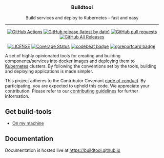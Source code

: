 
<p align="center">
  <h3 align="center">Buildtool</h3>
  <p align="center">Build services and deploy to Kubernetes - fast and easy</p>
</p>

---

<p align="center">
  <a href="https://github.com/buildtool/build-tools/actions"><img alt="GitHub Actions" src="https://github.com/buildtool/build-tools/workflows/Go/badge.svg"></a>
  <a href="https://github.com/buildtool/build-tools/releases"><img alt="GitHub release (latest by date)" src="https://img.shields.io/github/v/release/buildtool/build-tools"></a>
  <a href="pulls"><img alt="GitHub pull requests" src="https://img.shields.io/github/issues-pr/buildtool/build-tools"></a>
  <a href="https://github.com/buildtool/build-tools/releases"><img alt="GitHub All Releases" src="https://img.shields.io/github/downloads/buildtool/build-tools/total"></a>
</p>

<p align="center">
  <a href="https://github.com/buildtool/build-tools/blob/master/LICENSE"><img alt="LICENSE" src="https://img.shields.io/badge/license-MIT-blue.svg?maxAge=43200"></a>
  <a href="https://codecov.io/github/buildtool/build-tools"><img alt="Coverage Status" src="https://codecov.io/gh/buildtool/build-tools/branch/master/graph/badge.svg"></a>
  <a href="https://codebeat.co/projects/github-com-buildtool-build-tools-master"><img alt="codebeat badge" src="https://codebeat.co/badges/60370357-016b-4b76-a62f-4878f6731d8a" /></a>  <a href="https://goreportcard.com/report/github.com/buildtool/build-tools"><img alt="goreportcard badge" src="https://goreportcard.com/badge/github.com/buildtool/build-tools" /></a>
  <a href="https://libraries.io/github/buildtool/build-tools"><img alt="" src="https://img.shields.io/librariesio/github/buildtool/build-tools"></a>
</p>

A set of highly opinionated tools for creating and building components/services into [docker](https://www.docker.com/) images and deploying them to [Kubernetes](https://kubernetes.io/) clusters.
By following the conventions set by the tools, building and deploying applications is made simpler.

This project adheres to the Contributor Covenant [code of conduct](CODE_OF_CONDUCT.md). By participating, you are expected to uphold this code.
We appreciate your contribution. Please refer to our [contributing guidelines](CONTRIBUTING.md) for further information.

## Get build-tools

- [On my machine](https://buildtool.github.io/install/)

## Documentation

Documentation is hosted live at https://buildtool.github.io
